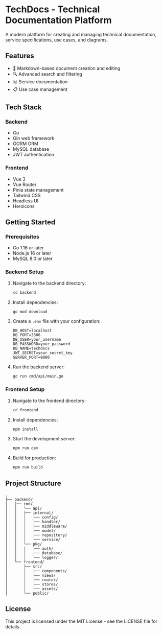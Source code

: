 # TechDocs - Technical Documentation Platform

A modern platform for creating and managing technical documentation, service specifications, use cases, and diagrams.

## Features

- 📝 Markdown-based document creation and editing
- 🔍 Advanced search and filtering
- 📊 Service documentation
- 📋 Use case management

## Tech Stack

### Backend
- Go
- Gin web framework
- GORM ORM
- MySQL database
- JWT authentication

### Frontend
- Vue 3
- Vue Router
- Pinia state management
- Tailwind CSS
- Headless UI
- Heroicons

## Getting Started

### Prerequisites

- Go 1.16 or later
- Node.js 16 or later
- MySQL 8.0 or later

### Backend Setup

1. Navigate to the backend directory:
   ```bash
   cd backend
   ```

2. Install dependencies:
   ```bash
   go mod download
   ```

3. Create a `.env` file with your configuration:
   ```
   DB_HOST=localhost
   DB_PORT=3306
   DB_USER=your_username
   DB_PASSWORD=your_password
   DB_NAME=techdocs
   JWT_SECRET=your_secret_key
   SERVER_PORT=8080
   ```

4. Run the backend server:
   ```bash
   go run cmd/api/main.go
   ```

### Frontend Setup

1. Navigate to the frontend directory:
   ```bash
   cd frontend
   ```

2. Install dependencies:
   ```bash
   npm install
   ```

3. Start the development server:
   ```bash
   npm run dev
   ```

4. Build for production:
   ```bash
   npm run build
   ```

## Project Structure

```
.
├── backend/
│   ├── cmd/
│   │   └── api/
│   │   ├── internal/
│   │   │   ├── config/
│   │   │   ├── handler/
│   │   │   ├── middleware/
│   │   │   ├── model/
│   │   │   ├── repository/
│   │   │   └── service/
│   │   └── pkg/
│   │   │   ├── auth/
│   │   │   ├── database/
│   │   │   └── logger/
│   └── frontend/
│       ├── src/
│       │   ├── components/
│       │   ├── views/
│       │   ├── router/
│       │   ├── stores/
│       │   └── assets/
│       └── public/
```


## License

This project is licensed under the MIT License - see the LICENSE file for details. 
